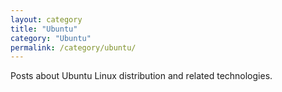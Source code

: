 ```yaml
---
layout: category
title: "Ubuntu"
category: "Ubuntu"
permalink: /category/ubuntu/
---
```


Posts about Ubuntu Linux distribution and related technologies.